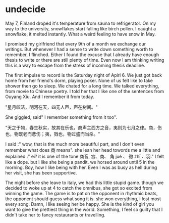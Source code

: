 # undecide


May 7, Finland droped it's temperature from sauna to refrigerator. On my way to the university, snowflakes start falling like birch pollen. I caught a snowflake, it melted instantly. What a weird feeling to have snow in May. 

I promised my girlfriend that every 9th of a month we exchange our writings. But whenever I had a sense to write down something worth to remember, I flinched. Either I found the excuse that I already have enough thesis to write or there are still plenty of time. Even now I am thinking writing this is a way to escape from the stress of incoming thesis deadline. 


The first impulse to record is the Saturday night of Apirl 6. We just got back home from her friend's dorm, playing poker. None of us felt like to take shower then go to sleep. We chated for a long time. We talked everything, from movie to Chinese poetry. I told her that I like one of the sentences from Ouyang Xiu. And I remember it from today.

"星月皎洁，明河在天，四无人声，声在树间。"

She giggled, said" I remember something from it too".

"天之于物，春生秋实，故其在乐也，商声主西方之音，夷则为七月之律。商，伤也，物既老而悲伤；夷，戮也，物过盛而当杀。"

I said :" wow, that is the much more beautiful part, and I don't even remember what does 商 means". she lean her head towords me a little and explained :" ei? it is one of the tone 商音, 宫、商、 角 jué 、 徵 zhǐ 、羽." I felt like a dope. but I like she being a pandit. we horsed around until 5 in the morning. Boy, how I like being with her. Even I was as busy as hell during her visit, she has been supportive. 

The night before she leave to italy, we had this little stupid game.
though we decided to woke up at 4 to catch the omnibus, she got so excited from winning the game. The game is to pat on the opponent in rhythmic beats, the opponent should guess what song it is. she won everything, I lost most every song. Damn, I like seeing her be happy. She is the kind of girl you want to give the prettiest thing in the world. Something, I feel so guilty that I didn't take her to fancy restaurants or travelling. 



